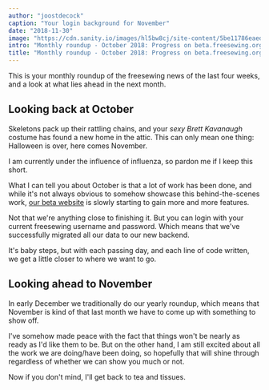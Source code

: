 ```yaml
---
author: "joostdecock"
caption: "Your login background for November"
date: "2018-11-30"
image: "https://cdn.sanity.io/images/hl5bw8cj/site-content/5be11786eaed9bba641fa66b812a3fc9f68aed1d-1920x1410.jpg"
intro: "Monthly roundup - October 2018: Progress on beta.freesewing.org [Niet vertaald]"
title: "Monthly roundup - October 2018: Progress on beta.freesewing.org [Niet vertaald]"
---
```



This is your monthly roundup of the freesewing news of the last four weeks, 
and a look at what lies ahead in the next month.

## Looking back at October

Skeletons pack up their rattling chains, and your *sexy Brett Kavanaugh* costume
has found a new home in the attic. This can only mean one thing: Halloween is over,
here comes November.

I am currently under the influence of influenza, so pardon me if I keep this short.

What I can tell you about October is that a lot of work has been done, and while it's not 
always obvious to somehow showcase this behind-the-scenes work, 
[our beta website](https://beta.freesewing.org/) is 
slowly starting to gain more and more features.

Not that we're anything close to finishing it. But you can login with your current freesewing
username and password. Which means that we've successfully migrated all our data to our new backend.

It's baby steps, but with each passing day, and each line of code written, we get a little closer
to where we want to go.

## Looking ahead to November

In early December we traditionally do our yearly roundup, which means that November is kind of 
that last month we have to come up with something to show off.

I've somehow made peace with the fact that things won't be nearly as ready as I'd like them to be.
But on the other hand, I am still excited about all the work we are doing/have been doing, so 
hopefully that will shine through regardless of whether we can show you much or not.

Now if you don't mind, I'll get back to tea and tissues.

